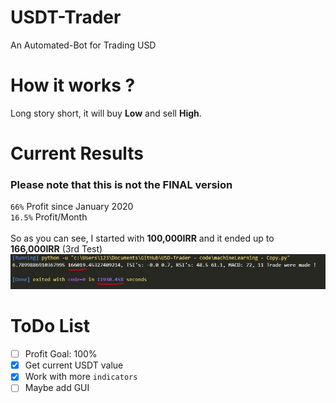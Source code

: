 # USDT-Trader
An Automated-Bot for Trading USD

# How it works ?
Long story short, it will buy **Low** and sell **High**.

# Current Results
### Please note that this is not the FINAL version
`66%` Profit since January 2020
<br> `16.5%` Profit/Month
<br>
<br>
So as you can see, I started with **100,000IRR** and it ended up to **166,000IRR** (3rd Test)
<img src="imgs/test3.JPG">
# ToDo List
- [ ] Profit Goal: 100%
- [X] Get current USDT value
- [X] Work with more `indicators`
- [ ] Maybe add GUI
